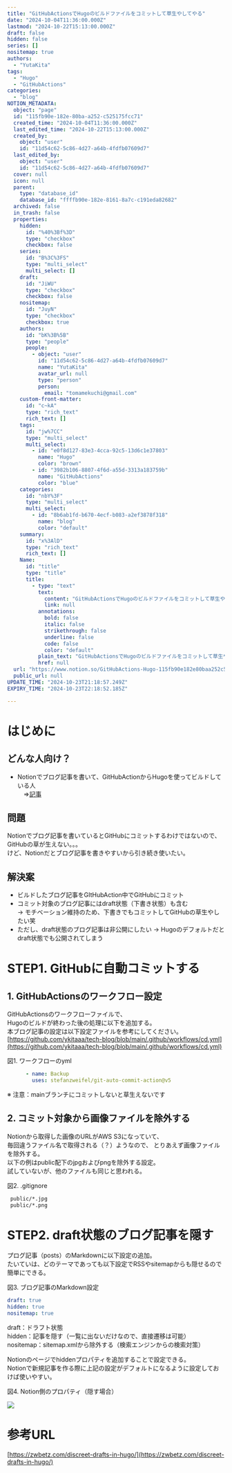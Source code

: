 ```yaml
---
title: "GitHubActionsでHugoのビルドファイルをコミットして草生やしてやる"
date: "2024-10-04T11:36:00.000Z"
lastmod: "2024-10-22T15:13:00.000Z"
draft: false
hidden: false
series: []
nositemap: true
authors:
  - "YutaKita"
tags:
  - "Hugo"
  - "GitHubActions"
categories:
  - "blog"
NOTION_METADATA:
  object: "page"
  id: "115fb90e-182e-80ba-a252-c525175fcc71"
  created_time: "2024-10-04T11:36:00.000Z"
  last_edited_time: "2024-10-22T15:13:00.000Z"
  created_by:
    object: "user"
    id: "11d54c62-5c86-4d27-a64b-4fdfb07609d7"
  last_edited_by:
    object: "user"
    id: "11d54c62-5c86-4d27-a64b-4fdfb07609d7"
  cover: null
  icon: null
  parent:
    type: "database_id"
    database_id: "ffffb90e-182e-8161-8a7c-c191eda82682"
  archived: false
  in_trash: false
  properties:
    hidden:
      id: "%40%3Bf%3D"
      type: "checkbox"
      checkbox: false
    series:
      id: "B%3C%3FS"
      type: "multi_select"
      multi_select: []
    draft:
      id: "JiWU"
      type: "checkbox"
      checkbox: false
    nositemap:
      id: "JuyN"
      type: "checkbox"
      checkbox: true
    authors:
      id: "bK%3B%5B"
      type: "people"
      people:
        - object: "user"
          id: "11d54c62-5c86-4d27-a64b-4fdfb07609d7"
          name: "YutaKita"
          avatar_url: null
          type: "person"
          person:
            email: "tomamekuchi@gmail.com"
    custom-front-matter:
      id: "c~kA"
      type: "rich_text"
      rich_text: []
    tags:
      id: "jw%7CC"
      type: "multi_select"
      multi_select:
        - id: "e0f8d127-83e3-4cca-92c5-13d6c1e37803"
          name: "Hugo"
          color: "brown"
        - id: "3982b106-8807-4f6d-a55d-3313a183759b"
          name: "GitHubActions"
          color: "blue"
    categories:
      id: "nbY%3F"
      type: "multi_select"
      multi_select:
        - id: "8b6ab1fd-b670-4ecf-b083-a2ef3878f318"
          name: "blog"
          color: "default"
    summary:
      id: "x%3AlD"
      type: "rich_text"
      rich_text: []
    Name:
      id: "title"
      type: "title"
      title:
        - type: "text"
          text:
            content: "GitHubActionsでHugoのビルドファイルをコミットして草生やしてやる"
            link: null
          annotations:
            bold: false
            italic: false
            strikethrough: false
            underline: false
            code: false
            color: "default"
          plain_text: "GitHubActionsでHugoのビルドファイルをコミットして草生やしてやる"
          href: null
  url: "https://www.notion.so/GitHubActions-Hugo-115fb90e182e80baa252c525175fcc71"
  public_url: null
UPDATE_TIME: "2024-10-23T21:18:57.249Z"
EXPIRY_TIME: "2024-10-23T22:18:52.185Z"

---
```



# はじめに


## どんな人向け？

- Notionでブログ記事を書いて、GitHubActionからHugoを使ってビルドしている人  
　⇒[記事](/posts/helloworld-notion-hugo-githubpagesでブログやってみる)

## 問題


Notionでブログ記事を書いているとGitHubにコミットするわけではないので、  
GitHubの草が生えない。。。  
けど、Notionだとブログ記事を書きやすいから引き続き使いたい。


## 解決案

- ビルドしたブログ記事をGItHubAction中でGitHubにコミット
- コミット対象のブログ記事にはdraft状態（下書き状態）も含む  
→ モチベーション維持のため、下書きでもコミットしてGitHubの草生やしたい笑
- ただし、draft状態のブログ記事は非公開にしたい
→ Hugoのデフォルトだとdraft状態でも公開されてしまう

# STEP1. GitHubに自動コミットする


## 1. GitHubActionsのワークフロー設定


GitHubActionsのワークフローファイルで、  
Hugoのビルドが終わった後の処理に以下を追加する。  
本ブログ記事の設定は以下設定ファイルを参考にしてください。
[https://github.com/ykitaaa/tech-blog/blob/main/.github/workflows/cd.yml](https://github.com/ykitaaa/tech-blog/blob/main/.github/workflows/cd.yml)   


図1. ワークフローのyml


```yaml
      - name: Backup
        uses: stefanzweifel/git-auto-commit-action@v5
```


※ 注意：mainブランチにコミットしないと草生えないです  


## 2. コミット対象から画像ファイルを除外する


Notionから取得した画像のURLがAWS S3になっていて、  
毎回違うファイル名で取得される（？）ようなので、  とりあえず画像ファイルを除外する。  
以下の例はpublic配下のjpgおよびpngを除外する設定。  
試していないが、他のファイルも同じと思われる。  


図2. .gitignore


```xml
 public/*.jpg
 public/*.png
```


# STEP2. draft状態のブログ記事を隠す


プログ記事（posts）のMarkdownに以下設定の追加。  
たいていは、どのテーマであっても以下設定でRSSやsitemapからも隠せるので簡単にできる。  


  
図3. ブログ記事のMarkdown設定


```yaml
draft: true
hidden: true
nositemap: true
```


draft：ドラフト状態  
hidden：記事を隠す（一覧に出ないだけなので、直接遷移は可能）  
nositemap：sitemap.xmlから除外する（検索エンジンからの検索対策）  


  
Notionのページでhiddenプロパティを追加することで設定できる。  
Notionで新規記事を作る際に上記の設定がデフォルトになるように設定しておけば使いやすい。  


   
図4. Notion側のプロパティ（隠す場合）


![](https://prod-files-secure.s3.us-west-2.amazonaws.com/8763eeab-7a84-4eae-9d05-fda3364b0d6d/aa01cf7d-0124-4d08-bc9a-6c1b2535756e/image.png?X-Amz-Algorithm=AWS4-HMAC-SHA256&X-Amz-Content-Sha256=UNSIGNED-PAYLOAD&X-Amz-Credential=AKIAT73L2G45HZZMZUHI%2F20241023%2Fus-west-2%2Fs3%2Faws4_request&X-Amz-Date=20241023T211852Z&X-Amz-Expires=3600&X-Amz-Signature=69571cb140b8923e8b0f3b0abf628e541878451011570e82b70ec8f9f5e4d2c3&X-Amz-SignedHeaders=host&x-id=GetObject)


# 参考URL


[https://zwbetz.com/discreet-drafts-in-hugo/](https://zwbetz.com/discreet-drafts-in-hugo/)

